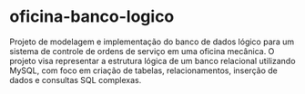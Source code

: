 # oficina-banco-logico
Projeto de modelagem e implementação do banco de dados lógico para um sistema de controle de ordens de serviço em uma oficina mecânica. O projeto visa representar a estrutura lógica de um banco relacional utilizando MySQL, com foco em criação de tabelas, relacionamentos, inserção de dados e consultas SQL complexas. 
